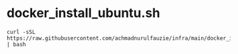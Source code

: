 # docker_install_ubuntu.sh
```
curl -sSL https://raw.githubusercontent.com/achmadnurulfauzie/infra/main/docker_install_ubuntu.sh | bash
```
